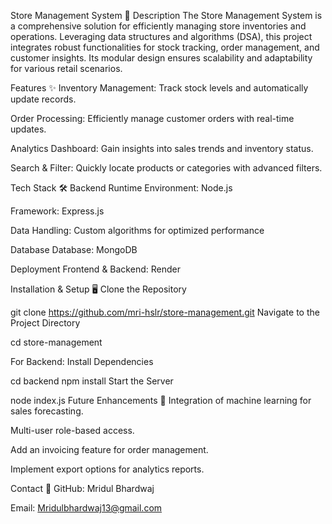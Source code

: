 Store Management System 🛒
Description
The Store Management System is a comprehensive solution for efficiently managing store inventories and operations. Leveraging data structures and algorithms (DSA), this project integrates robust functionalities for stock tracking, order management, and customer insights. Its modular design ensures scalability and adaptability for various retail scenarios.

Features ✨
Inventory Management: Track stock levels and automatically update records.

Order Processing: Efficiently manage customer orders with real-time updates.

Analytics Dashboard: Gain insights into sales trends and inventory status.

Search & Filter: Quickly locate products or categories with advanced filters.

Tech Stack 🛠️
Backend
Runtime Environment: Node.js

Framework: Express.js

Data Handling: Custom algorithms for optimized performance


Database
Database: MongoDB

Deployment
Frontend & Backend: Render

Installation & Setup 🖥️
Clone the Repository


git clone https://github.com/mri-hslr/store-management.git
Navigate to the Project Directory


cd store-management

For Backend:
Install Dependencies


cd backend
npm install
Start the Server


node index.js
Future Enhancements 🔮
Integration of machine learning for sales forecasting.

Multi-user role-based access.

Add an invoicing feature for order management.

Implement export options for analytics reports.

Contact 💬
GitHub: Mridul Bhardwaj

Email: Mridulbhardwaj13@gmail.com


